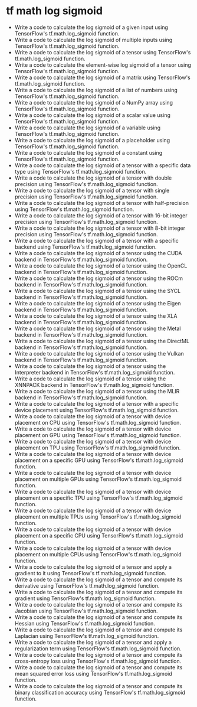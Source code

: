 # tf math log sigmoid

- Write a code to calculate the log sigmoid of a given input using TensorFlow's tf.math.log_sigmoid function.
- Write a code to calculate the log sigmoid of multiple inputs using TensorFlow's tf.math.log_sigmoid function.
- Write a code to calculate the log sigmoid of a tensor using TensorFlow's tf.math.log_sigmoid function.
- Write a code to calculate the element-wise log sigmoid of a tensor using TensorFlow's tf.math.log_sigmoid function.
- Write a code to calculate the log sigmoid of a matrix using TensorFlow's tf.math.log_sigmoid function.
- Write a code to calculate the log sigmoid of a list of numbers using TensorFlow's tf.math.log_sigmoid function.
- Write a code to calculate the log sigmoid of a NumPy array using TensorFlow's tf.math.log_sigmoid function.
- Write a code to calculate the log sigmoid of a scalar value using TensorFlow's tf.math.log_sigmoid function.
- Write a code to calculate the log sigmoid of a variable using TensorFlow's tf.math.log_sigmoid function.
- Write a code to calculate the log sigmoid of a placeholder using TensorFlow's tf.math.log_sigmoid function.
- Write a code to calculate the log sigmoid of a constant using TensorFlow's tf.math.log_sigmoid function.
- Write a code to calculate the log sigmoid of a tensor with a specific data type using TensorFlow's tf.math.log_sigmoid function.
- Write a code to calculate the log sigmoid of a tensor with double precision using TensorFlow's tf.math.log_sigmoid function.
- Write a code to calculate the log sigmoid of a tensor with single precision using TensorFlow's tf.math.log_sigmoid function.
- Write a code to calculate the log sigmoid of a tensor with half-precision using TensorFlow's tf.math.log_sigmoid function.
- Write a code to calculate the log sigmoid of a tensor with 16-bit integer precision using TensorFlow's tf.math.log_sigmoid function.
- Write a code to calculate the log sigmoid of a tensor with 8-bit integer precision using TensorFlow's tf.math.log_sigmoid function.
- Write a code to calculate the log sigmoid of a tensor with a specific backend using TensorFlow's tf.math.log_sigmoid function.
- Write a code to calculate the log sigmoid of a tensor using the CUDA backend in TensorFlow's tf.math.log_sigmoid function.
- Write a code to calculate the log sigmoid of a tensor using the OpenCL backend in TensorFlow's tf.math.log_sigmoid function.
- Write a code to calculate the log sigmoid of a tensor using the ROCm backend in TensorFlow's tf.math.log_sigmoid function.
- Write a code to calculate the log sigmoid of a tensor using the SYCL backend in TensorFlow's tf.math.log_sigmoid function.
- Write a code to calculate the log sigmoid of a tensor using the Eigen backend in TensorFlow's tf.math.log_sigmoid function.
- Write a code to calculate the log sigmoid of a tensor using the XLA backend in TensorFlow's tf.math.log_sigmoid function.
- Write a code to calculate the log sigmoid of a tensor using the Metal backend in TensorFlow's tf.math.log_sigmoid function.
- Write a code to calculate the log sigmoid of a tensor using the DirectML backend in TensorFlow's tf.math.log_sigmoid function.
- Write a code to calculate the log sigmoid of a tensor using the Vulkan backend in TensorFlow's tf.math.log_sigmoid function.
- Write a code to calculate the log sigmoid of a tensor using the Interpreter backend in TensorFlow's tf.math.log_sigmoid function.
- Write a code to calculate the log sigmoid of a tensor using the XNNPACK backend in TensorFlow's tf.math.log_sigmoid function.
- Write a code to calculate the log sigmoid of a tensor using the MLIR backend in TensorFlow's tf.math.log_sigmoid function.
- Write a code to calculate the log sigmoid of a tensor with a specific device placement using TensorFlow's tf.math.log_sigmoid function.
- Write a code to calculate the log sigmoid of a tensor with device placement on CPU using TensorFlow's tf.math.log_sigmoid function.
- Write a code to calculate the log sigmoid of a tensor with device placement on GPU using TensorFlow's tf.math.log_sigmoid function.
- Write a code to calculate the log sigmoid of a tensor with device placement on TPU using TensorFlow's tf.math.log_sigmoid function.
- Write a code to calculate the log sigmoid of a tensor with device placement on a specific GPU using TensorFlow's tf.math.log_sigmoid function.
- Write a code to calculate the log sigmoid of a tensor with device placement on multiple GPUs using TensorFlow's tf.math.log_sigmoid function.
- Write a code to calculate the log sigmoid of a tensor with device placement on a specific TPU using TensorFlow's tf.math.log_sigmoid function.
- Write a code to calculate the log sigmoid of a tensor with device placement on multiple TPUs using TensorFlow's tf.math.log_sigmoid function.
- Write a code to calculate the log sigmoid of a tensor with device placement on a specific CPU using TensorFlow's tf.math.log_sigmoid function.
- Write a code to calculate the log sigmoid of a tensor with device placement on multiple CPUs using TensorFlow's tf.math.log_sigmoid function.
- Write a code to calculate the log sigmoid of a tensor and apply a gradient to it using TensorFlow's tf.math.log_sigmoid function.
- Write a code to calculate the log sigmoid of a tensor and compute its derivative using TensorFlow's tf.math.log_sigmoid function.
- Write a code to calculate the log sigmoid of a tensor and compute its gradient using TensorFlow's tf.math.log_sigmoid function.
- Write a code to calculate the log sigmoid of a tensor and compute its Jacobian using TensorFlow's tf.math.log_sigmoid function.
- Write a code to calculate the log sigmoid of a tensor and compute its Hessian using TensorFlow's tf.math.log_sigmoid function.
- Write a code to calculate the log sigmoid of a tensor and compute its Laplacian using TensorFlow's tf.math.log_sigmoid function.
- Write a code to calculate the log sigmoid of a tensor and apply a regularization term using TensorFlow's tf.math.log_sigmoid function.
- Write a code to calculate the log sigmoid of a tensor and compute its cross-entropy loss using TensorFlow's tf.math.log_sigmoid function.
- Write a code to calculate the log sigmoid of a tensor and compute its mean squared error loss using TensorFlow's tf.math.log_sigmoid function.
- Write a code to calculate the log sigmoid of a tensor and compute its binary classification accuracy using TensorFlow's tf.math.log_sigmoid function.